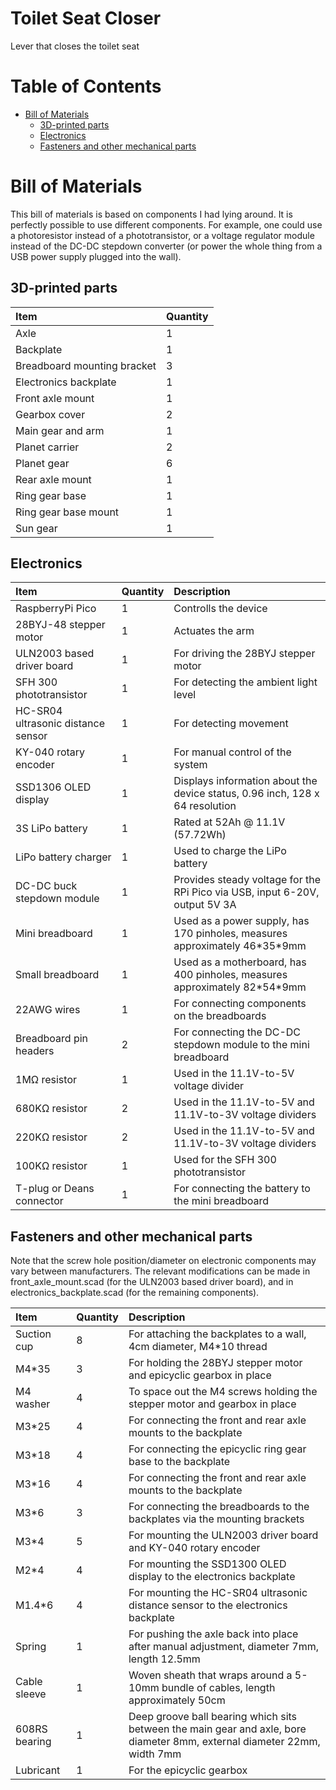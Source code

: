 # Toilet Seat Closer
Lever that closes the toilet seat

# Table of Contents  

- [Bill of Materials](#bill-of-materials)  
  - [3D-printed parts](#3d-printed-parts)  
  - [Electronics](#electronics)
  - [Fasteners and other mechanical parts](#fasteners-and-other-mechanical-parts)


# Bill of Materials

This bill of materials is based on components I had lying around. It is perfectly possible to use different components. For example, one could use a photoresistor instead of a phototransistor, or a voltage regulator module instead of the DC-DC stepdown converter (or power the whole thing from a USB power supply plugged into the wall).

## 3D-printed parts

| Item        | Quantity  |
| :---        | :----     |
| Axle                  | 1     |
| Backplate             | 1     |
| Breadboard mounting bracket   | 3     |
| Electronics backplate | 1     |
| Front axle mount      | 1     |
| Gearbox cover         | 2     |
| Main gear and arm     | 1     |
| Planet carrier        | 2     |
| Planet gear           | 6     |
| Rear axle mount       | 1     |
| Ring gear base        | 1     |
| Ring gear base mount  | 1     |
| Sun gear              | 1     |

## Electronics

| Item        | Quantity  | Description   | 
| :---        | :----       | :---        |
| RaspberryPi Pico            | 1     | Controlls the device  |
| 28BYJ-48 stepper motor      | 1     | Actuates the arm      |
| ULN2003 based driver board  | 1     | For driving the 28BYJ stepper motor |
| SFH 300 phototransistor     | 1     | For detecting the ambient light level |
| HC-SR04 ultrasonic distance sensor  | 1     | For detecting movement |
| KY-040 rotary encoder       | 1     | For manual control of the system |
| SSD1306 OLED display        | 1     | Displays information about the device status, 0.96 inch, 128 x 64 resolution |
| 3S LiPo battery             | 1     | Rated at 52Ah @ 11.1V (57.72Wh) |
| LiPo battery charger        | 1     | Used to charge the LiPo battery |
| DC-DC buck stepdown module  | 1     | Provides steady voltage for the RPi Pico via USB, input 6-20V, output 5V 3A |
| Mini breadboard             | 1     | Used as a power supply, has 170 pinholes, measures approximately 46\*35\*9mm |
| Small breadboard            | 1     | Used as a motherboard, has 400 pinholes, measures approximately 82\*54\*9mm |
| 22AWG wires                 | 1     | For connecting components on the breadboards |
| Breadboard pin headers      | 2     | For connecting the DC-DC stepdown module to the mini breadboard |
| 1MΩ resistor                | 1     | Used in the 11.1V-to-5V voltage divider |
| 680KΩ resistor              | 2     | Used in the 11.1V-to-5V and 11.1V-to-3V voltage dividers |
| 220KΩ resistor              | 2     | Used in the 11.1V-to-5V and 11.1V-to-3V voltage dividers |
| 100KΩ resistor              | 1     | Used for the SFH 300 phototransistor |
| T-plug or Deans connector   | 1     | For connecting the battery to the mini breadboard |

## Fasteners and other mechanical parts

Note that the screw hole position/diameter on electronic components may vary between manufacturers. The relevant modifications can be made in front_axle_mount.scad (for the ULN2003 based driver board), and in electronics_backplate.scad (for the remaining components).

| Item        | Quantity  | Description   | 
| :---        | :----       | :---        |
| Suction cup | 8           | For attaching the backplates to a wall, 4cm diameter, M4\*10 thread  |
| M4\*35      | 3           | For holding the 28BYJ stepper motor and epicyclic gearbox in place  |
| M4 washer   | 4           | To space out the M4 screws holding the stepper motor and gearbox in place |
| M3\*25      | 4           | For connecting the front and rear axle mounts to the backplate      |
| M3\*18      | 4           | For connecting the epicyclic ring gear base to the backplate        |
| M3\*16      | 4           | For connecting the front and rear axle mounts to the backplate      |
| M3\*6       | 3           | For connecting the breadboards to the backplates via the mounting brackets |
| M3\*4       | 5           | For mounting the ULN2003 driver board and KY-040 rotary encoder     |
| M2\*4       | 4           | For mounting the SSD1300 OLED display to the electronics backplate  |
| M1.4\*6     | 4           | For mounting the HC-SR04 ultrasonic distance sensor to the electronics backplate |
| Spring      | 1           | For pushing the axle back into place after manual adjustment, diameter 7mm, length 12.5mm |
| Cable sleeve  | 1         | Woven sheath that wraps around a 5-10mm bundle of cables, length approximately 50cm |
| 608RS bearing | 1         | Deep groove ball bearing which sits between the main gear and axle, bore diameter 8mm, external diameter 22mm, width 7mm |
| Lubricant   | 1           | For the epicyclic gearbox |